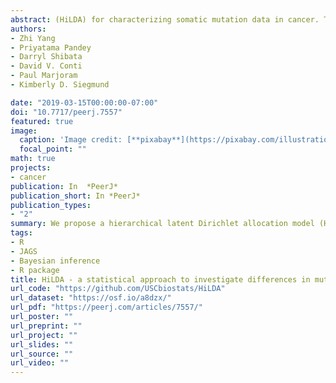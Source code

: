 ```yaml
---
abstract: (HiLDA) for characterizing somatic mutation data in cancer. The method allows us to infer mutational patterns and their relative frequencies in a set of tumor mutational catalogs and to compare the estimated frequencies between tumor sets. We apply our method to somatic mutations in colon cancer with mutations classified by the time of occurrence, before or after tumor initiation. Applying the methods to 16 colon cancers, we found significant associations between the relative frequencies of mutational patterns and the time of occurrence of mutations. Our novel method provides higher statistical power for detecting differences in mutational signatures.
authors:
- Zhi Yang
- Priyatama Pandey
- Darryl Shibata
- David V. Conti
- Paul Marjoram
- Kimberly D. Siegmund

date: "2019-03-15T00:00:00-07:00"
doi: "10.7717/peerj.7557"
featured: true
image:
  caption: 'Image credit: [**pixabay**](https://pixabay.com/illustrations/dna-genetic-material-helix-proteins-3539309/)'
  focal_point: ""
math: true
projects:
- cancer
publication: In  *PeerJ*
publication_short: In *PeerJ*
publication_types:
- "2"
summary: We propose a hierarchical latent Dirichlet allocation model (HiLDA) for characterizing somatic mutation data in cancer. The method allows us to infer mutational patterns and their relative frequencies in a set of tumor mutational catalogs and to compare the estimated frequencies between tumor sets. 
tags: 
- R
- JAGS
- Bayesian inference
- R package
title: HiLDA - a statistical approach to investigate differences in mutational signatures
url_code: "https://github.com/USCbiostats/HiLDA"
url_dataset: "https://osf.io/a8dzx/"
url_pdf: "https://peerj.com/articles/7557/"
url_poster: ""
url_preprint: ""
url_project: ""
url_slides: ""
url_source: ""
url_video: ""
---
```


